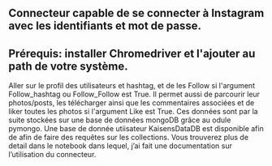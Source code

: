 ## Connecteur capable de se connecter à Instagram avec les identifiants et mot de passe.
## Prérequis: installer Chromedriver et l'ajouter au path de votre système.  

Aller sur le profil des utilisateurs et hashtag, et de les Follow si l'argument Follow_hashtag ou Follow_Follow est True.
Il permet aussi de parcourir leur photos/posts, les télécharger ainsi que les commentaires associées et de liker toutes les photos si l'argument Like est True.
Ces données sont par la suite stockées sur une base de données mongoDB grâce au odule pymongo.
Une base de donnée utiisateur KaisensDataDB est disponible afin de afin de faire des requêtes sur les collections.
Vous trouverez plus de detail dans le notebook dans lequel, j’ai fait une documentation sur l’utilisation du connecteur.

